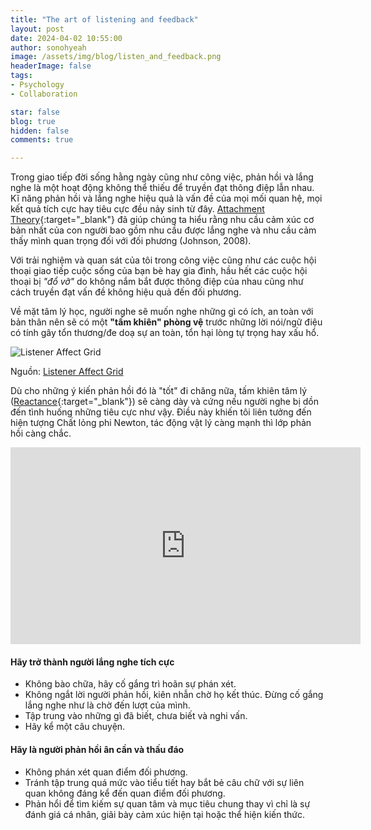 ```yaml
---
title: "The art of listening and feedback"
layout: post
date: 2024-04-02 10:55:00
author: sonohyeah
image: /assets/img/blog/listen_and_feedback.png
headerImage: false
tags:
- Psychology
- Collaboration

star: false
blog: true
hidden: false
comments: true

---
```

Trong giao tiếp đời sống hằng ngày cũng như công việc, phản hồi và lắng nghe là một hoạt động không thể thiếu để truyền đạt thông điệp lẫn nhau. Kĩ năng phản hồi và lắng nghe hiệu quả là vấn đề của mọi mối quan hệ, mọi kết quả tích cực hay tiêu cực đều nảy sinh từ đây. [Attachment Theory](https://www.psychologytoday.com/us/basics/attachment){:target="_blank"} đã giúp chúng ta hiểu rằng nhu cầu cảm xúc cơ bản nhất của con người bao gồm nhu cầu được lắng nghe và nhu cầu cảm thấy mình quan trọng đối với đối phương (Johnson, 2008).

Với trải nghiệm và quan sát của tôi trong công việc cũng như các cuộc hội thoại giao tiếp cuộc sống của bạn bè hay gia đình, hầu hết các cuộc hội thoại bị *"đổ vỡ"* do không nắm bắt được thông điệp của nhau cũng như cách truyền đạt vấn đề không hiệu quả đến đối phương.

Về mặt tâm lý học, người nghe sẽ muốn nghe những gì có ích, an toàn với bản thân nên sẽ có một **"tấm khiên" phòng vệ** trước những lời nói/ngữ điệu có tính gây tổn thương/đe doạ sự an toàn, tổn hại lòng tự trọng hay xấu hổ. 

![Listener Affect Grid](https://i0.wp.com/caffeineandphilosophy.com/wp-content/uploads/2020/06/Listening-and-Interruption.png?w=566&ssl=1)
<figcaption class="caption">Nguồn: <a href="https://caffeineandphilosophy.com/2020/06/19/in-defense-of-interruption/">Listener Affect Grid</a></figcaption>

Dù cho những ý kiến phản hồi đó là "tốt" đi chăng nữa, tấm khiên tâm lý ([Reactance](https://en.wikipedia.org/wiki/Reactance_(psychology)){:target="_blank"}) sẽ càng dày và cứng nếu người nghe bị dồn đến tình huống những tiêu cực như vậy. Điều này khiến tôi liên tưởng đến hiện tượng Chất lỏng phi Newton, tác động vật lý càng mạnh thì lớp phản hồi càng chắc.

<iframe width="560" height="315" src="https://www.youtube.com/embed/G1Op_1yG6lQ" title="Non-Newtonian Liquid IN SLOW MOTION!" frameborder="0" allow="accelerometer; autoplay; clipboard-write; encrypted-media; gyroscope; picture-in-picture; web-share" referrerpolicy="strict-origin-when-cross-origin" allowfullscreen></iframe>

#### Hãy trở thành người lắng nghe tích cực
- Không bào chữa, hãy cố gắng trì hoãn sự phán xét.
- Không ngắt lời người phản hồi, kiên nhẫn chờ họ kết thúc. Đừng cố gắng lắng nghe như là chờ đến lượt của mình.
- Tập trung vào những gì đã biết, chưa biết và nghi vấn.
- Hãy kể một câu chuyện.

#### Hãy là người phản hồi ân cần và thấu đáo
- Không phán xét quan điểm đối phương.
- Tránh tập trung quá mức vào tiểu tiết hay bắt bẻ câu chữ với sự liên quan không đáng kể đến quan điểm đối phương.
- Phản hổi để tìm kiếm sự quan tâm và mục tiêu chung thay vì chỉ là sự đánh giá cá nhân, giãi bày cảm xúc hiện tại hoặc thể hiện kiến thức.
